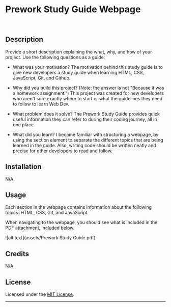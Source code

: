 # Prework Study Guide Webpage
<br>

## Description

Provide a short description explaining the what, why, and how of your project. Use the following questions as a guide:

- What was your motivation?
  The motivation behind this study guide is to give new developers a study guide when learning HTML, CSS, JavaScript, Git, and Github.
  

- Why did you build this project? (Note: the answer is not "Because it was a homework assignment.")
  This project was created for new developers who aren't sure exactly where to start or what the guidelines they need to follow to learn Web Dev. 
  
  
- What problem does it solve?
  The Prework Study Guide provides quick useful information they can refer to during their coding journey, all in one place.
  
- What did you learn?
  I became familiar with structoring a webpage, by using the section element to separate the different topics that are being learned in the guide. 
  Also, writing code should be written neatly and precise for other developers to read and follow. 



## Installation

N/A

## Usage
Each section in the webpage contains information about the following topics: HTML, CSS, Git, and JavaScript. 

When navigating to the webpage, you should see what is included in the PDF attachment, included below.

![alt text](assets/Prework Study Guide.pdf)


## Credits

N/A


## License

Licensed under the [MIT License](https://github.com/mattwhen/prework-study-guide/blob/main/LICENSE).

---
